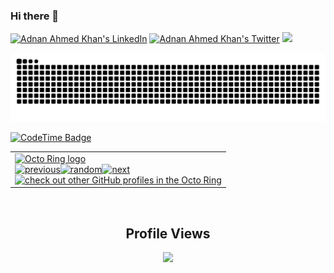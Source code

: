 ### Hi there 👋
[![Adnan Ahmed Khan's LinkedIn](https://skillicons.dev/icons?i=linkedin)](https://linkedin.com/in/adnahmed)
[![Adnan Ahmed Khan's Twitter](https://skillicons.dev/icons?i=twitter)](https://twitter.com/@adnaahm)
![](https://hit.yhype.me/github/profile?user_id=70430987)

![github contribution grid snake animation](https://raw.githubusercontent.com/adnahmed/adnahmed/output/github-snake.svg)

[![CodeTime Badge](https://img.shields.io/endpoint?style=flat-square&color=222&url=https%3A%2F%2Fapi.codetime.dev%2Fshield%3Fid%3D30860%26project%3D%26in=0)](https://codetime.dev)

<table><tbody><tr><td><a href="https://octo-ring.com/"><img src="https://octo-ring.com/static/img/widget/top.png" width="99%" alt="Octo Ring logo" align="top"></a><br><a href="https://octo-ring.com/p/adnahmed/prev"><img src="https://octo-ring.com/static/img/widget/prev.png" width="33%" alt="previous" align="top" title="previous profile"></a><a href="https://octo-ring.com/p/adnahmed/random"><img src="https://octo-ring.com/static/img/widget/random.png" width="33%" alt="random" align="top" title="random profile"></a><a href="https://octo-ring.com/p/adnahmed/next"><img src="https://octo-ring.com/static/img/widget/next.png" width="33%" alt="next" align="top" title="next profile"></a><br><a href="https://octo-ring.com/"><img src="https://octo-ring.com/static/img/widget/bottom.png" width="99%" alt="check out other GitHub profiles in the Octo Ring" align="top"></a></td></tr></tbody></table>

<br>
<div>
<h2 align="center">Profile Views </h2>
<div align="center">
<img src="https://count.getloli.com/@adnahmed?theme=original-new" />
</div>
<br>
